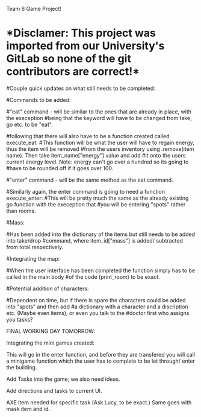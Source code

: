 Team 6 Game Project!


# \*Disclamer: This project was imported from our University's GitLab so none of the git contributors are correct!\*

#Couple quick updates on what still needs to be completed:

#Commands to be added:

#"eat" command - will be similar to the ones that are already in place, with the exeception 
#being that the keyword will have to be changed from take, go etc. to be "eat".

#following that there will also have to be a function created called execute_eat:
#This function will be what the user will have to regain energy, thus the item will be removed
#from the users inventory using .remove(item name). Then take item_name["energy"] value and add
#it onto the users current energy level. Note: energy can't go over a hundred so its going to 
#have to be rounded off if it goes over 100.

#"enter" command - will be the same method as the eat command.

#Similarly again, the enter command is going to need a function execute_enter:
#This will be pretty much the same as the already existing go function with the exeception that
#you will be entering "spots" rather than rooms.

#Mass:

#Has been added into the dictionary of the items but still needs to be added into take/drop 
#command, where item_id["mass"] is added/ subtracted from total respectively.

#Integrating the map:

#When the user interface has been completed the function simply has to be called in the main body
#of the code (print_room) to be exact.

#Potential addition of characters:

#Dependent on time, but if there is spare the characters could be added into "spots" and then add
#a dictionary with a character and a discription etc. (Maybe even items), or even you talk to the 
#doctor first who assigns you tasks?

FINAL WORKING DAY TOMORROW:

Integrating the mini games created:

This will go in the enter function, and before they are transfered you will call a minigame function
which the user has to complete to be let through/ enter the building.

Add Tasks into the game;
we also need ideas.

Add directions and tasks to current UI.

AXE item needed for specific task (Ask Lucy, to be exact.) Same goes with mask item and id.



